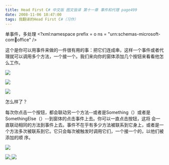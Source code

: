 ```yaml
---
title: Head First C# 中文版 图文皆译 第十一章 事件和代理 page499
date: 2008-11-06 18:47:00
tags: 我翻译的Head First C#（习作）
---
```

单事件，多处理  <?xml:namespace prefix = o ns = "urn:schemas-microsoft-
com:office:office" />

这个是你可以用事件来做的一件很有用的事：把它们连成串，这样一个事件或者代理就可以调用多个方法，一个接一个。我们来向你的窗体添加几个按钮来看看他怎么工作。

![](https://p-blog.csdn.net/images/p_blog_csdn_net/cuipengfei1/EntryImages/20081106/%E6%88%AA%E5%9B%BE02633615940568111250.jpg)

![](https://p-blog.csdn.net/images/p_blog_csdn_net/cuipengfei1/EntryImages/20081106/%E6%88%AA%E5%9B%BE03633615940568580000.jpg)

![](https://p-blog.csdn.net/images/p_blog_csdn_net/cuipengfei1/EntryImages/20081106/%E6%88%AA%E5%9B%BE04633615940569048750.jpg)

怎么样了？

每次你点击一个按钮，都会联动另一个方法--或者是Something（）或者是SomethingElse（）--到窗体的点击事件上去。你可以一直点击按钮，这将
会一直联动相同的方法到事件上去。事件不在乎有多少方法被联系到它身上，或者是一个方法多次被联系到它。它只会每次被触发时调用它们，一个接一个的，以他们被添加的顺
序。

![](https://p-blog.csdn.net/images/p_blog_csdn_net/cuipengfei1/EntryImages/20081106/%E6%88%AA%E5%9B%BE05.jpg)



[ ![](https://profile.csdnimg.cn/5/2/5/3_cuipengfei1)
![](https://g.csdnimg.cn/static/user-reg-year/1x/11.png)
](https://blog.csdn.net/cuipengfei1)





